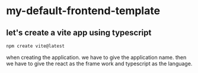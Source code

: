 # my-default-frontend-template
 
## let's create a vite app using typescript

```bash
npm create vite@latest
```
when creating the application.
we have to give the application name.
then we have to give the react as the frame work and typescript as the language.

